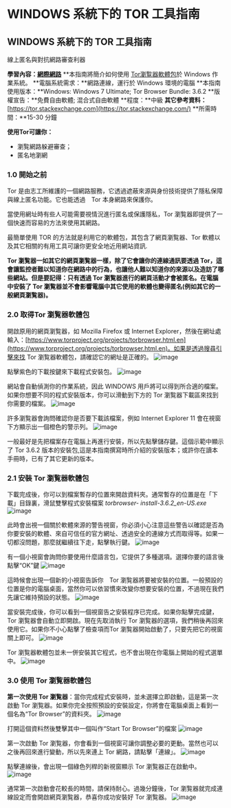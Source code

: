 [Title]: # ()
[Order]: # (0)

# WINDOWS 系統下的 TOR 工具指南

## WINDOWS 系統下的 TOR 工具指南
線上匿名與對抗網路審查利器
 
**學習內容：[網際網路](umbrella://lesson/the-internet)**
**本指南將簡介如何使用 [Tor瀏覧器軟體包](https://www.torproject.org/projects/torbrowser.html.en)於 Windows 作業系統。
**電腦系統需求：**網路連線，運行於 Windows 環境的電腦
**本指南使用版本：**Windows: Windows 7 Ultimate; Tor Browser Bundle: 3.6.2
**版權宣告：**免費自由軟體; 混合式自由軟體
**程度：**中級
**其它參考資料：**[https://tor.stackexchange.com](https://tor.stackexchange.com/)
**所需時間：**15-30 分鐘

**使用Tor可讓你：**
- 瀏覧網路躲避審查；
- 匿名地瀏網

### 1.0 開始之前

Tor 是由志工所維護的一個網路服務，它透過遮蔽來源與身份技術提供了隱私保障與線上匿名功能。它也能透過　Tor 本身網路來保護你。

當使用網址時有些人可能需要視情況進行匿名或保護隱私，Tor 瀏覧器即提供了一個快速而容易的方法來使用其網路。

最簡單使用 TOR 的方法就是利用它的軟體包，其包含了網頁瀏覧器、Tor 軟體以及其它相關的有用工具可讓你更安全地近用網站資訊.

**Tor 瀏覧器一如其它的網頁瀏覧器一樣，除了它會讓你的連線通訊要透過 Tor，這會讓監控者難以知道你在網路中的行為，也讓他人難以知道你的來源以及造訪了哪些網站。但是要記得：只有透過 Tor 瀏覧器進行的網頁活動才會被匿名。在電腦中安裝了 Tor 瀏覧器並不會影響電腦中其它使用的軟體也變得匿名(例如其它的一般網頁瀏覧器)。**

### 2.0 取得Tor 瀏覧器軟體包

開啟原用的網頁瀏覧器，如 Mozilla Firefox 或 Internet Explorer，然後在網址處輸入：[https://www.torproject.org/projects/torbrowser.html.en](https://www.torproject.org/projects/torbrowser.html.en)。如果是透過搜尋引擊來找 Tor 瀏覧器軟體包，請確認它的網址是正確的。
![image](tool_torwin1.png)

點擊紫色的下載按鍵來下載程式安裝包。
![image](tool_torwin2.png)

網站會自動偵測你的作業系統，因此 WINDOWS 用戶將可以得到所合適的檔案。如果你想要不同的程式安裝版本，你可以滑動到下方的 Tor 瀏覧器下載區來找到你需要的檔案。
![image](tool_torwin3.png)

許多瀏覧器會詢問確認你是否要下載該檔案，例如 Internet Explorer 11 會在視窗下方顯示出一個橙色的警示列。
![image](tool_torwin4.png)

一般最好是先把檔案存在電腦上再進行安裝，所以先點擊儲存鍵。這個示範中顯示了 Tor 3.6.2 版本的安裝包,這是本指南撰寫時所介紹的安裝版本；或許你在讀本手冊時，已有了其它更新的版本。

### 2.1 安裝 Tor 瀏覧器軟體包

下載完成後，你可以到檔案暫存的位置來開啟資料夾。通常暫存的位置是在「下載」目錄裏，滑鼠雙擊程式安裝檔案 _torbrowser-
install-3.6.2_en-US.exe_ 
![image](tool_torwin5.png)

此時會出視一個關於軟體來源的警告視窗，你必須小心注意這些警告以確認是否為你要安裝的軟體、來自可信任的官方網址、透過安全的連線方式而取得等。如果一切都沒問題，那麼就繼續往下走，點擊執行鍵。
![image](tool_torwin6.png)

有一個小視窗會詢問你要使用什麼語言包，它提供了多種選項。選擇你要的語言後點擊“OK”鍵
![image](tool_torwin7.png)

這時候會出現一個新的小視窗告訴你　Tor 瀏覧器將要被安裝的位置。一般預設的位置是你的電腦桌面，當然你可以依習慣來改變你想要安裝的位置，不過現在我們先讓它維持預設的狀態。
![image](tool_torwin8.png)

當安裝完成後，你可以看到一個視窗告之安裝程序已完成。如果你點擊完成鍵，Tor 瀏覧器會自動立即開啟。現在先取消執行 Tor 瀏覧器的選項，我們稍後再回來使用它。如果你不小心點擊了檢查項而Tor 瀏覧器開始啟動了，只要先把它的視窗關上即可。
![image](tool_torwin9.png)

Tor 瀏覧器軟體包並未一併安裝其它程式，也不會出現在你電腦上開始的程式選單中。
![image](tool_torwin10.png)

### 3.0 使用 Tor 瀏覧器軟體包 

**第一次使用 Tor 瀏覧器**：當你完成程式安裝時，並未選擇立即啟動，這是第一次啟動 Tor 瀏覧器。如果你完全按照預設的安裝設定，你將會在電腦桌面上看到一個名為“Tor Browser”的資料夾。
![image](tool_torwin11.png)

打開這個資料然後雙擊其中一個叫作“Start Tor Browser”的檔案
![image](tool_torwin12.png)

第一次啟動 Tor 瀏覧器，你會看到一個視窗可讓你調整必要的更動。當然也可以之後再回來進行變動，所以先來連上 Tor 網路，請點擊「連線」。
![image](tool_torwin13.png)

點擊連線後，會出現一個綠色列桿的新視窗顯示 Tor 瀏覧器正在啟動中。
![image](tool_torwin14.png)

通常第一次啟動會花較長的時間，請保持耐心。過幾分鐘後，Tor 瀏覧器就完成連線設定而會開啟網頁瀏覧器，恭喜你成功安裝好 Tor 瀏覧器。
![image](tool_torwin14.png)